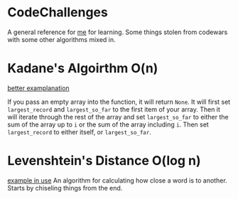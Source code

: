 # CodeChallenges
A general reference for [me](http://www.linkedin.com/in/nortonpengra) for learning.
Some things stolen from codewars with some other algorithms mixed in.

# Kadane's Algoirthm O(n)
[better examplanation](http://www.geeksforgeeks.org/largest-sum-contiguous-subarray/)

If you pass an empty array into the function, it will return `None`.
It will first set `largest_record` and `largest_so_far` to the first item of your array.
Then it will iterate through the rest of the array and set `largest_so_far` to either the sum of the array up to `i` or the sum of the array including `i`. Then set `largest_record` to either itself, or `largest_so_far`.

# Levenshtein's Distance O(log n)
[example in use](https://www.codewars.com/kata/did-you-mean-dot-dot-dot/solutions?show-solutions=1)
An algorithm for calculating how close a word is to another. Starts by chiseling things from the end.
